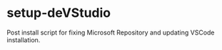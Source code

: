 # setup-deVStudio
Post install script for fixing Microsoft Repository and updating VSCode installation.
